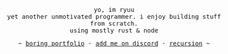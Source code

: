 <!--
<div>
  <img src="./img/background.png" align="" />
</div>

<p>‎</p>


<div>
  <img src="https://github.com/riyuzenn/riyuzenn/raw/main/img/monitor.gif" width="128" height="128" align="left" />
</div>

<div align="left">
  <a href="https://github.com/riyuzenn">
    <img src="./github-metrics.svg" />
  </a>
</div>
-->
<p align="center">
   <samp>
   yo, im ryuu
   <br>
   yet another unmotivated programmer. i enjoy building stuff from scratch. <br>
  using mostly rust & node 
   <br>
   </samp>
<p align="center"><samp> ~
   <a href="https://riyuzenn.vercel.app">boring portfolio</a>
   ·
   <a href="https://discord.com/users/418872913576591383">add me on discord</a>
   ·
   <a href="https://github.com/riyuzenn">recursion</a>
   ~ </samp><br><br>
   
</p>
</p>
